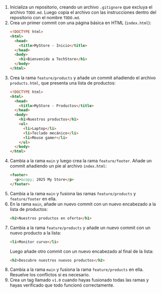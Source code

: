 1. Inicializa un repositorio, creando un archivo `.gitignore` que excluya el archivo `TODO.md`. Luego copia el archivo con las instrucciones dentro del repositorio con el nombre `TODO.md`.
2. Crea un primer commit con una página básica en HTML (`index.html`):
   ```html
   <!DOCTYPE html>
   <html>
     <head>
       <title>MyStore - Inicio</title>
     </head>
     <body>
       <h1>Bienvenido a TechStore</h1>
     </body>
   </html>
   ```
3. Crea la rama `feature/products` y añade un commit añadiendo el archivo `products.html`, que presenta una lista de productos:
   ```html
   <!DOCTYPE html>
   <html>
     <head>
       <title>MyStore - Productos</title>
     </head>
     <body>
       <h1>Nuestros productos</h1>
       <ul>
         <li>Laptop</li>
         <li>Teclado mecánico</li>
         <li>Mouse gamer</li>
       </ul>
     </body>
   </html>
   ```
4. Cambia a la rama `main` y luego crea la rama `feature/footer`. Añade un commit añadiendo un pie al archivo `index.html`:
   ```html
   <footer>
     <p>&copy; 2025 My Store</p>
   </footer>
   ```
5. Cambia a la rama `main` y fusiona las ramas `feature/products` y `feature/footer` en ella.
6. En la rama `main`, añade un nuevo commit con un nuevo encabezado a la lista de productos:
   ```html
   <h2>Nuestros productos en oferta</h1>
   ```
7. Cambia a la rama `feature/products` y añade un nuevo commit con un nuevo producto a la lista:
   ```html
   <li>Monitor curvo</li>
   ```
   Luego añade otro commit con un nuevo encabezado al final de la lista:
   ```html
   <h2>Descubre nuestros nuevos productos</h2>
   ```
8. Cambia a la rama `main` y fusiona la rama `feature/products` en ella. Resuelve los conflictos si es necesario.
9. Crea un tag llamado `v1.0` cuando hayas fusionado todas las ramas y hayas verificado que todo funcionó correctamente.

